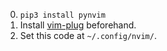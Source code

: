 0. ``pip3 install pynvim``
1. Install [vim-plug](https://github.com/junegunn/vim-plug/releases) beforehand.
2. Set this code at ``~/.config/nvim/``.
